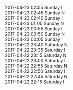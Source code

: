 2017-04-23 02:55 Sunday  I  
2017-04-23 02:45 Sunday  N  
2017-04-23 02:40 Sunday  I  
2017-04-23 01:00 Sunday  N  
2017-04-23 00:55 Sunday  I  
2017-04-23 00:50 Sunday  N  
2017-04-23 00:05 Sunday  I  
2017-04-22 23:40 Saturday  N  
2017-04-22 23:35 Saturday  I  
2017-04-22 23:15 Saturday  N  
2017-04-22 23:00 Saturday  I  
2017-04-22 22:55 Saturday  N  
2017-04-22 22:50 Saturday  I  
2017-04-22 22:45 Saturday  N  
2017-04-22 22:15 Saturday  I  

